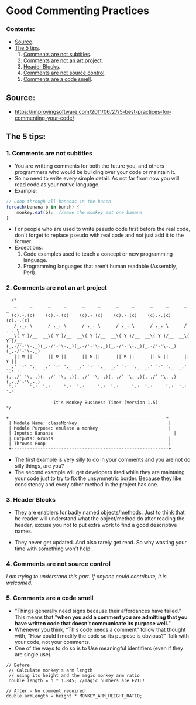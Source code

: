 # Good Commenting Practices

### Contents:

- [Source](#source).
- [The 5 tips](#the-5-tips).
  1. [Comments are not subtitles](#1-comments-are-not-subtitles).
  2. [Comments are not an art project](#2-comments-are-not-an-art-project).
  3. [Header Blocks](#3-header-blocks).
  4. [Comments are not source control](#4-comments-are-not-source-control).
  5. [Comments are a code smell](#5-comments-are-a-code-smell).


## Source:

- https://improvingsoftware.com/2011/06/27/5-best-practices-for-commenting-your-code/


## The 5 tips:

### 1. Comments are not subtitles

- You are writting comments for both the future you, and others programmers who would be building over your code or maintain it.
- So no need to write every simple detail. As not far from now you will read code as your native language.
- Example: 
```javascript
// Loop through all bananas in the bunch
foreach(banana b in bunch) {
    monkey.eat(b);  //make the monkey eat one banana
}
```
- For people who are used to write pseudo code first before the real code, don't forget to replace pseudo with real code and not just add it to the former.
- Exceptions:
  1. Code examples used to teach a concept or new programming language.
  2. Programming languages that aren’t human readable (Assembly, Perl).


### 2. Comments are not an art project
```
  /*
   _     _      _     _      _     _      _     _      _     _      _     _
  (c).-.(c)    (c).-.(c)    (c).-.(c)    (c).-.(c)    (c).-.(c)    (c).-.(c)
   / ._. \      / ._. \      / ._. \      / ._. \      / ._. \      / ._. \
 __\( Y )/__  __\( Y )/__  __\( Y )/__  __\( Y )/__  __\( Y )/__  __\( Y )/__
(_.-/'-'\-._)(_.-/'-'\-._)(_.-/'-'\-._)(_.-/'-'\-._)(_.-/'-'\-._)(_.-/'-'\-._)
   || M ||      || O ||      || N ||      || K ||      || E ||      || Y ||
 _.' `-' '._  _.' `-' '._  _.' `-' '._  _.' `-' '._  _.' `-' '._  _.' `-' '._
(.-./`-'\.-.)(.-./`-'\.-.)(.-./`-'\.-.)(.-./`-'\.-.)(.-./`-'\.-.)(.-./`-'\.-.)
 `-'     `-'  `-'     `-'  `-'     `-'  `-'     `-'  `-'     `-'  `-'     `-'
 
                 -It's Monkey Business Time! (Version 1.5)
*/
```
```
+------------------------------------------------------------+
 | Module Name: classMonkey                                   |
 | Module Purpose: emulate a monkey                           |
 | Inputs: Bananas                                              |
 | Outputs: Grunts                                            |
 | Throws: Poop                                               |
 +------------------------------------------------------------+
 ```
 
 - The first example is very silly to do in your comments and you are not do silly things, are you? 
 - The second example will get developers tired while they are maintaing your code just to try to fix the unsymmetric border. Because they like consistency and every other method in the project has one.
 
 
 ### 3. Header Blocks
 
 - They are enablers for badly named objects/methods. Just to think that he reader will understand what the object/method do after reading the header, excuse you not to put extra work to find a good descriptive names.
 
- They never get updated. And also rarely get read. So why wasting your time with something won't help.


### 4. Comments are not source control

_I am trying to understand this part. If anyone could contribute, it is welcomed._


### 5. Comments are a code smell

- "Things generally need signs because their affordances have failed." This means that "**when you add a comment you are admitting that you have written code that doesn’t communicate its purpose well.**".
- Whenever you think, “This code needs a comment” follow that thought with, “How could I modify the code so its purpose is obvious?”
Talk with your code, not your comments.
- One of the ways to do so is to Use meaningful identifiers (even if they are single use).
```
// Before
 // Calculate monkey's arm length
 // using its height and the magic monkey arm ratio
 double length = h * 1.845; //magic numbers are EVIL!
 
// After - No comment required
double armLength = height * MONKEY_ARM_HEIGHT_RATIO;
```
